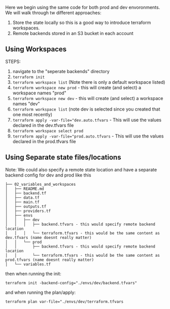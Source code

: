 Here we begin using the same code for both prod and dev envoronments.  We will walk through tw different approaches:
1. Store the state locally so this is a good way to introduce terraform workspaces.  
2. Remote backends stored in an S3 bucket in each account

## Using Workspaces

STEPS:
1.  navigate to the "seperate backends" directory 
2.  `terraform init`
2.  `terraform workspace list` (Note there is only a default workspace listed)
3.  `terraform workspace new prod` - this will create (and select) a workspace names "prod"
4.  `terraform workspace new dev` - this will create (and select) a workspace names "dev"
5.  `terraform workspace list` (note dev is selected since you created that one most recently)
6.  `terraform apply -var-file="dev.auto.tfvars` - This will use the values declared in the dev.tfvars file
7.  `terraform workspace select prod`
8.  `terraform apply -var-file="prod.auto.tfvars` - This will use the values declared in the prod.tfvars file

## Using Separate state files/locations

Note: We could also specify a remote state location and have a separate backend config for dev and prod like this

```
├── 02_variables_and_workspaces
│   ├── README.md
│   ├── backend.tf
│   ├── data.tf
│   ├── main.tf
│   ├── outputs.tf
│   ├── providers.tf
│   ├── envs
│   │   ├── dev
│   │   │   ├── backend.tfvars - this would specify remote backend location
│   │   │   └── terraform.tfvars - this would be the same content as dev.tfvars (name doesnt really matter)
│   │   └── prod
│   │       ├── backend.tfvars - this would specify remote backend location
│   │       └── terraform.tfvars - this would be the same content as prod.tfvars (name doesnt really matter)
│   └── variables.tf
```


then when running the init:

`terraform init -backend-config="./envs/dev/backend.tfvars"`

and when running the plan/apply:

`terraform plan var-file="./envs/dev/terraform.tfvars`

